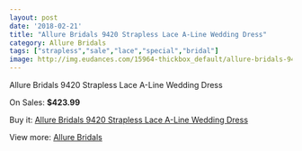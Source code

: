 ```yaml
---
layout: post
date: '2018-02-21'
title: "Allure Bridals 9420 Strapless Lace A-Line Wedding Dress"
category: Allure Bridals
tags: ["strapless","sale","lace","special","bridal"]
image: http://img.eudances.com/15964-thickbox_default/allure-bridals-9420-strapless-lace-a-line-wedding-dress.jpg
---
```

Allure Bridals 9420 Strapless Lace A-Line Wedding Dress

On Sales: **$423.99**
<a href="https://www.eudances.com/en/allure-bridals/4698-allure-bridals-9420-strapless-lace-a-line-wedding-dress.html"><amp-img layout="responsive" width="600" height="600" src="//img.eudances.com/15964-thickbox_default/allure-bridals-9420-strapless-lace-a-line-wedding-dress.jpg" alt="Allure Bridals 9420 Strapless Lace A-Line Wedding Dress 0" /></a>
<a href="https://www.eudances.com/en/allure-bridals/4698-allure-bridals-9420-strapless-lace-a-line-wedding-dress.html"><amp-img layout="responsive" width="600" height="600" src="//img.eudances.com/15967-thickbox_default/allure-bridals-9420-strapless-lace-a-line-wedding-dress.jpg" alt="Allure Bridals 9420 Strapless Lace A-Line Wedding Dress 1" /></a>
<a href="https://www.eudances.com/en/allure-bridals/4698-allure-bridals-9420-strapless-lace-a-line-wedding-dress.html"><amp-img layout="responsive" width="600" height="600" src="//img.eudances.com/15966-thickbox_default/allure-bridals-9420-strapless-lace-a-line-wedding-dress.jpg" alt="Allure Bridals 9420 Strapless Lace A-Line Wedding Dress 2" /></a>
<a href="https://www.eudances.com/en/allure-bridals/4698-allure-bridals-9420-strapless-lace-a-line-wedding-dress.html"><amp-img layout="responsive" width="600" height="600" src="//img.eudances.com/15965-thickbox_default/allure-bridals-9420-strapless-lace-a-line-wedding-dress.jpg" alt="Allure Bridals 9420 Strapless Lace A-Line Wedding Dress 3" /></a>

Buy it: [Allure Bridals 9420 Strapless Lace A-Line Wedding Dress](https://www.eudances.com/en/allure-bridals/4698-allure-bridals-9420-strapless-lace-a-line-wedding-dress.html "Allure Bridals 9420 Strapless Lace A-Line Wedding Dress")

View more: [Allure Bridals](https://www.eudances.com/en/2-allure-bridals "Allure Bridals")